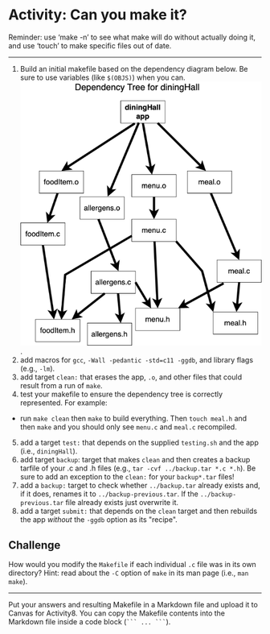 # Activity: Can you make it?

Reminder: use ‘make -n’ to see what make will do without actually doing it,  and use  ‘touch’ to make specific files out of date.

---

1. Build an initial makefile based on the dependency diagram below. Be sure to use variables (like `$(OBJS)`) when you can. ![dependency tree](MakeDependencyTree.png).
2. add macros for `gcc`,  `-Wall -pedantic -std=c11 -ggdb`, and library flags (e.g., `-lm`).
3. add target `clean:` that erases the app, `.o`, and other files that could result from a run of `make`.  
4. test your makefile to ensure the dependency tree is correctly represented.  For example:
- run `make clean` then `make` to build everything. Then `touch meal.h` and then `make` and you should only see `menu.c` and `meal.c` recompiled.

5. add a target `test:` that depends on the supplied `testing.sh` and the app (i.e., `diningHall`).
6. add target `backup`: target that makes `clean` and then creates a backup tarfile of your .c and .h files (e.g., `tar -cvf ../backup.tar *.c *.h`).  Be sure to add an exception to the `clean:` for your `backup*.tar` files!
7. add a `backup:` target to check whether `../backup.tar` already exists and, if it does, renames it to `../backup-previous.tar`. If the `../backup-previous.tar` file already exists just overwrite it.
8. add a target `submit:` that depends on the `clean` target and then rebuilds the app _without_ the `-ggdb` option as its "recipe".

## Challenge

How would you modify the `Makefile` if each individual `.c` file was in its own directory?  Hint: read about the `-C` option of  `make` in its man page (i.e., `man make`).

---

Put your answers and resulting Makefile in a Markdown file and upload it to Canvas 
for Activity8. You can copy the Makefile contents into the Markdown file inside a 
code block (```` ``` ... ``` ````). 
